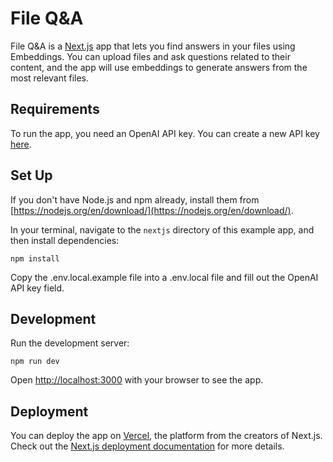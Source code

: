 # File Q&A

File Q&A is a [Next.js](https://nextjs.org/) app that lets you find answers in your files using Embeddings. You can upload files and ask questions related to their content, and the app will use embeddings to generate answers from the most relevant files.

## Requirements

To run the app, you need an OpenAI API key. You can create a new API key [here](https://beta.openai.com/account/api-keys).

## Set Up

If you don't have Node.js and npm already, install them from [https://nodejs.org/en/download/](https://nodejs.org/en/download/).

In your terminal, navigate to the `nextjs` directory of this example app, and then install dependencies:

```
npm install
```

Copy the .env.local.example file into a .env.local file and fill out the OpenAI API key field.

## Development

Run the development server:

```
npm run dev
```

Open [http://localhost:3000](http://localhost:3000) with your browser to see the app.

## Deployment

You can deploy the app on [Vercel](https://vercel.com/new?utm_medium=default-template&filter=next.js&utm_source=create-next-app&utm_campaign=create-next-app-readme), the platform from the creators of Next.js. Check out the [Next.js deployment documentation](https://nextjs.org/docs/deployment) for more details.
